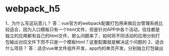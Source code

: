 # webpack_h5
1、为什么写这玩意儿？
答：vue官方的webpack配置打包用来做后台管理系统比较适合，因为入口模板只有一个html文件，但是针对APP中各个活动，往往都是独立的应用都有自己的html文件，那么问题来了，如何将不同活动的应用分别打包输出对应文件下而不只是一个模板html？这套配置就是解决这个问题的
2、适合什么项目？
答：适合vue单文件组件开发，app内的单页开发，分别独立打包输出
